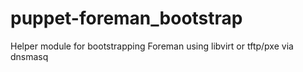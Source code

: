 # puppet-foreman_bootstrap
Helper module for bootstrapping Foreman using libvirt or tftp/pxe via dnsmasq
